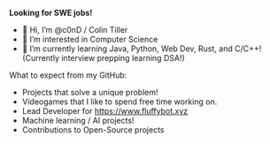 **Looking for SWE jobs!**

- 👋 Hi, I’m @c0nD / Colin Tiller
- 👀 I’m interested in Computer Science
- 🌱 I’m currently learning Java, Python, Web Dev, Rust, and C/C++! (Currently interview prepping learning DSA!)

What to expect from my GitHub:
- Projects that solve a unique problem!
- Videogames that I like to spend free time working on.
- Lead Developer for https://www.fluffybot.xyz
- Machine learning / AI projects!
- Contributions to Open-Source projects
